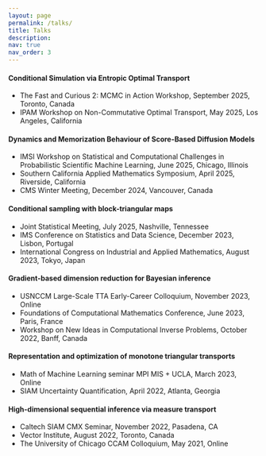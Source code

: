 ```yaml
---
layout: page
permalink: /talks/
title: Talks
description:
nav: true
nav_order: 3
---
```


#### Conditional Simulation via Entropic Optimal Transport
- The Fast and Curious 2: MCMC in Action Workshop, September 2025, Toronto, Canada
- IPAM Workshop on Non-Commutative Optimal Transport, May 2025, Los Angeles, California

#### Dynamics and Memorization Behaviour of Score-Based Diffusion Models
- IMSI Workshop on Statistical and Computational Challenges
in Probabilistic Scientific Machine Learning, June 2025, Chicago, Illinois
- Southern California Applied Mathematics Symposium, April 2025, Riverside, California
- CMS Winter Meeting, December 2024, Vancouver, Canada

#### Conditional sampling with block-triangular maps
- Joint Statistical Meeting, July 2025, Nashville, Tennessee
- IMS Conference on Statistics and Data Science, December 2023, Lisbon, Portugal
- International Congress on Industrial and Applied Mathematics, August 2023, Tokyo, Japan

#### Gradient-based dimension reduction for Bayesian inference
- USNCCM Large-Scale TTA Early-Career Colloquium, November 2023, Online 
- Foundations of Computational Mathematics Conference, June 2023, Paris, France
- Workshop on New Ideas in Computational Inverse Problems, October 2022, Banff, Canada

#### Representation and optimization of monotone triangular transports
- Math of Machine Learning seminar MPI MIS + UCLA, March 2023, Online
- SIAM Uncertainty Quantification, April 2022, Atlanta, Georgia

#### High-dimensional sequential inference via measure transport
- Caltech SIAM CMX Seminar, November 2022, Pasadena, CA
- Vector Institute, August 2022, Toronto, Canada
- The University of Chicago CCAM Colloquium, May 2021, Online
